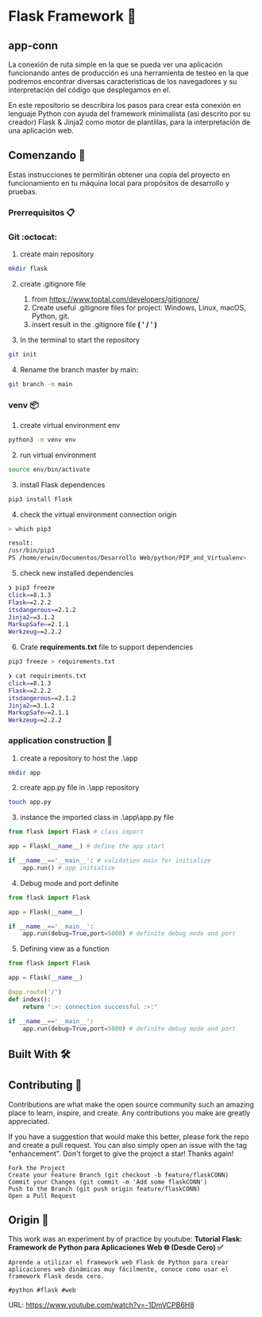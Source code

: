 # Flask Framework :hocho:

## app-conn

La conexión de ruta simple en la que se pueda ver una aplicación funcionando antes de producción es una herramienta de testeo en la que podremos encontrar diversas caracteristicas de los navegadores y su interpretación del código que desplegamos en el.

En este repositorio se describira los pasos para crear esta conexión en lenguaje Python con ayuda del framework minimalista (asi descrito por su creador) Flask & Jinja2 como motor de plantillas, para la interpretación de una aplicación web.

## Comenzando :rocket:

Estas instrucciones te permitirán obtener una copia del proyecto en funcionamiento en tu máquina local para propósitos de desarrollo y pruebas.

### Prerrequisitos :clipboard:

### Git :octocat:

1. create main repository 

~~~sh
mkdir flask
~~~

2. create .gitignore file

    1. from https://www.toptal.com/developers/gitignore/
    2. Create useful .gitignore files for project: Windows, Linux, macOS, Python, git.
    3. insert result in the .gitignore file **( ' / ' )**

3. In the terminal to start the repository

~~~sh
git init
~~~

4. Rename the branch master by main:

~~~sh
git branch -m main
~~~

### venv  :package:

1. create virtual environment env

~~~sh
python3 -m venv env
~~~

2. run virtual environment

~~~sh
source env/bin/activate
~~~

3. install Flask dependences

~~~sh
pip3 install Flask
~~~

4. check the virtual environment connection origin

~~~sh
> which pip3

result:
/usr/bin/pip3
PS /home/erwin/Documentos/Desarrollo Web/python/PIP_and_Virtualenv> 
~~~

5. check new installed dependencies

~~~sh
❯ pip3 freeze
click==8.1.3
Flask==2.2.2
itsdangerous==2.1.2
Jinja2==3.1.2
MarkupSafe==2.1.1
Werkzeug==2.2.2
~~~

6. Crate **requirements.txt** file to support dependencies

~~~sh
pip3 freeze > requirements.txt

❯ cat requiriments.txt
click==8.1.3
Flask==2.2.2
itsdangerous==2.1.2
Jinja2==3.1.2
MarkupSafe==2.1.1
Werkzeug==2.2.2
~~~

### application construction :floppy_disk:

1. create a repository to host the .\app

~~~sh
mkdir app
~~~

2. create app.py file in .\app repository

~~~sh
touch app.py
~~~

3. instance the imported class in .\app\app.py file

~~~Python
from flask import Flask # class import

app = Flask(__name__) # define the app start

if __name__=='__main__': # validation main for initialize
    app.run() # app initialize
~~~

4. Debug mode and port definite 

~~~Python
from flask import Flask 

app = Flask(__name__)

if __name__=='__main__': 
    app.run(debug=True,port=5000) # definite debug mode and port
~~~

5. Defining view as a function

~~~Python
from flask import Flask 

app = Flask(__name__)

@app.route('/')
def index():
    return ":>: connection successful :>:"

if __name__=='__main__': 
    app.run(debug=True,port=5000) # definite debug mode and port
~~~



## Built With :hammer_and_wrench:





## Contributing :paperclip:

Contributions are what make the open source community such an amazing place to learn, inspire, and create. Any contributions you make are greatly appreciated.

If you have a suggestion that would make this better, please fork the repo and create a pull request. You can also simply open an issue with the tag "enhancement". Don't forget to give the project a star! Thanks again!

    Fork the Project
    Create your Feature Branch (git checkout -b feature/flaskCONN)
    Commit your Changes (git commit -m 'Add some flaskCONN')
    Push to the Branch (git push origin feature/flaskCONN)
    Open a Pull Request



## Origin :black_square_button:


This work was an experiment by of practice by youtube:  **Tutorial Flask: Framework de Python para Aplicaciones Web 🌐 (Desde Cero) ✅**

~~~
Aprende a utilizar el framework web Flask de Python para crear aplicaciones web dinámicas muy fácilmente, conoce como usar el framework Flask desde cero.

#python #flask #web
~~~
URL: https://www.youtube.com/watch?v=-1DmVCPB6H8
